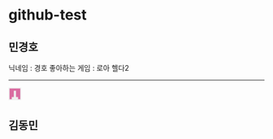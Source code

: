 # github-test

## 민경호
닉네임 : 경호
좋아하는 게임 : 로아 헬다2


-----------------------------------------
<img src="https://github.com/rudghgmrdls1/github-test/blob/%EB%8F%99%EB%AF%BC%EB%8B%98/Images/101377860.png" width="5%" height="5%" title="px" alt="keastmin profile"></img>
## 김동민
